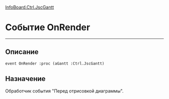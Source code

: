 ﻿---
Link: InfoBoard.Ctrl.JscGantt.@OnRender
---

<!---  Навигация
[Имя проекта](#) :
-->
[InfoBoard.Ctrl.JscGantt](Default)

# Событие OnRender
---

## Описание

    event OnRender :proc (aGantt :Ctrl.JscGantt)

<!--
## Аргументы{#Args}

### Аргумент1

Описание аргумента 1
-->

## Назначение

Обработчик события "Перед отрисовкой диаграммы".

<!--
## Пример

    OnRender...
-->

